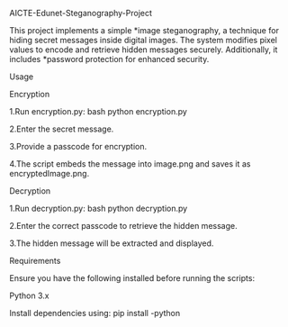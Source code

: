 AICTE-Edunet-Steganography-Project

This project implements a simple *image steganography, a technique for hiding secret messages inside digital images. 
The system modifies pixel values to encode and retrieve hidden messages securely. Additionally, it includes *password protection for enhanced security.


Usage

Encryption

1.Run encryption.py: bash python encryption.py


2.Enter the secret message.


3.Provide a passcode for encryption.


4.The script embeds the message into image.png and saves it as encryptedImage.png.


Decryption


1.Run decryption.py: bash python decryption.py


2.Enter the correct passcode to retrieve the hidden message.


3.The hidden message will be extracted and displayed.


Requirements


 Ensure you have the following installed before running the scripts:

 
Python 3.x

Install dependencies using:
pip install -python
